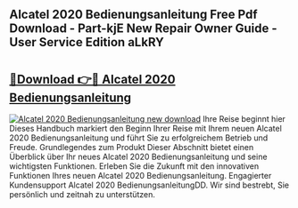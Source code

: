 ## Alcatel 2020 Bedienungsanleitung Free Pdf Download - Part-kjE New Repair Owner Guide - User Service Edition aLkRY

# <h2><a href="http://df08yc.blite.top/?on=Alcatel+2020+Bedienungsanleitung">🔗Download 👉🔴 Alcatel 2020 Bedienungsanleitung</a></h2>

[![Alcatel 2020 Bedienungsanleitung new download](https://i.imgur.com/lujVjoI.png)](http://df08yc.blite.top/?on=Alcatel+2020+Bedienungsanleitung)
Ihre Reise beginnt hier Dieses Handbuch markiert den Beginn Ihrer Reise mit Ihrem neuen Alcatel 2020 Bedienungsanleitung und führt Sie zu erfolgreichem Betrieb und Freude. Grundlegendes zum Produkt Dieser Abschnitt bietet einen Überblick über Ihr neues Alcatel 2020 Bedienungsanleitung und seine wichtigsten Funktionen. Erleben Sie die Zukunft mit den innovativen Funktionen Ihres neuen Alcatel 2020 Bedienungsanleitung. Engagierter Kundensupport Alcatel 2020 BedienungsanleitungDD. Wir sind bestrebt, Sie persönlich und zeitnah zu unterstützen.
